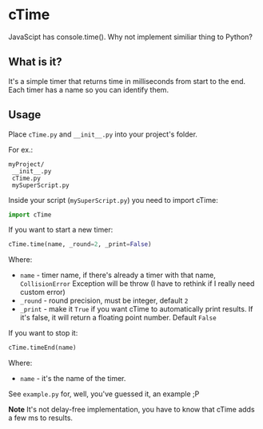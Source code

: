 # cTime
JavaScipt has console.time(). Why not implement similiar thing to Python?

## What is it?
It's a simple timer that returns time in milliseconds from start to the end.
Each timer has a name so you can identify them.
## Usage
Place ``cTime.py`` and ``__init__.py`` into your project's folder.

For ex.:
```
myProject/
 __init__.py
 cTime.py
 mySuperScript.py
```

Inside your script (``mySuperScript.py``) you need to import cTime:
``` Python
import cTime
```

If you want to start a new timer:
``` Python
cTime.time(name, _round=2, _print=False)
```
Where:

* ``name`` - timer name, if there's already a timer with that name, ``CollisionError``
Exception will be throw (I have to rethink if I really need custom error)
* ``_round`` - round precision, must be integer, default ``2``
* ``_print`` - make it ``True`` if you want cTime to automatically print results.
If it's false, it will return a floating point number. Default ``False``

If you want to stop it:
``` Python
cTime.timeEnd(name)
```
Where:
* ``name`` - it's the name of the timer.

See ``example.py`` for, well, you've guessed it, an example ;P

**Note**
It's not delay-free implementation, you have to know that cTime adds a few ms to results.
